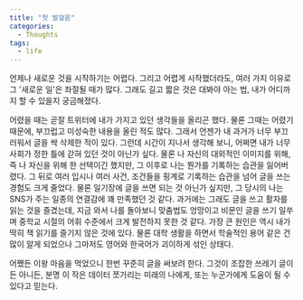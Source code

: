 ```yaml
---
title: "첫 발걸음"
categories:
  - Thoughts
tags:
  - life
---
```


언제나 새로운 것을 시작하기는 어렵다. 그리고 어렵게 시작했더라도, 여러 가지 이유로 그 '새로운 일'은 좌절될 때가 많다. 
그래도 길고 짧은 것은 대봐야 아는 법, 내가 어디까지 할 수 있을지 궁금해졌다.

어렸을 때는 곧잘 트위터에 내가 가지고 있던 생각들을 올리곤 했다. 물론 그때는 어렸기 때문에, 부끄럽고 미성숙한 내용을 올린 적도 많다.
그래서 언젠가 내 과거가 너무 부끄러워서 글을 싹 삭제한 적이 있다. 그런데 시간이 지나서 생각해 보니, 어쩌면 내가 너무 사회가 정한 틀에 갇혀 있던 것이 아닌가 싶다.
물론 나 자신의 대외적인 이미지를 위해, 즉 나 자신을 위해 한 선택이긴 했지만, 그 이후로 나는 뭔가를 기록하는 습관을 잃어버렸다. 그 뒤로 여러 입시나 여러 사건, 조건들을 핑계로 기록하는 습관을 넘어 글을 쓰는 경험도 크게 줄었다.
물론 일기장에 글을 쓰면 되는 것 아닌가 싶지만, 그 당시의 나는 SNS가 주는 일종의 연결감에 꽤 만족했던 것 같다. 
과거에는 그래도 글을 쓰고 활자를 읽는 것을 즐겼는데, 지금 와서 나를 돌아보니 맞춤법도 엉망이고 비문인 글을 쓰기 일쑤며 중학교 시절의 어휘 수준에서 크게 발전하지 못한 것 같다. 가장 큰 원인은 역시 내가 딱히 책 읽기를 즐기지 않은 것에 있다. 물론 대학 생활을 하면서 학술적인 용어 같은 건 많이 알게 되었으나 그마저도 영어와 한국어가 괴이하게 섞인 상태다. 

어쨌든 이왕 마음을 먹었으니 한번 꾸준히 글을 써보려 한다. 그것이 조잡한 쓰레기 글이든 아니든, 분명 이 작은 데이터 쪼가리는 미래의 나에게, 또는 누군가에게 도움이 될 수 있다고 믿는다.